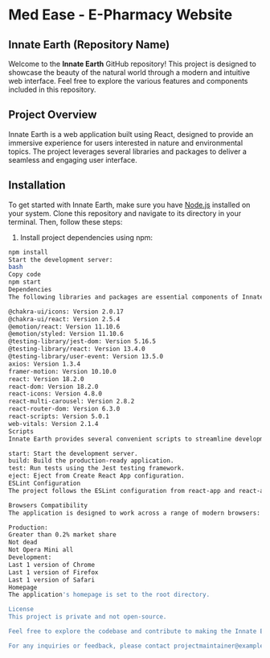 # Med Ease - E-Pharmacy Website
## Innate Earth (Repository Name)

Welcome to the **Innate Earth** GitHub repository! This project is designed to showcase the beauty of the natural world through a modern and intuitive web interface. Feel free to explore the various features and components included in this repository.

## Project Overview

Innate Earth is a web application built using React, designed to provide an immersive experience for users interested in nature and environmental topics. The project leverages several libraries and packages to deliver a seamless and engaging user interface.

## Installation

To get started with Innate Earth, make sure you have [Node.js](https://nodejs.org/) installed on your system. Clone this repository and navigate to its directory in your terminal. Then, follow these steps:

1. Install project dependencies using npm:

```bash
npm install
Start the development server:
bash
Copy code
npm start
Dependencies
The following libraries and packages are essential components of Innate Earth:

@chakra-ui/icons: Version 2.0.17
@chakra-ui/react: Version 2.5.4
@emotion/react: Version 11.10.6
@emotion/styled: Version 11.10.6
@testing-library/jest-dom: Version 5.16.5
@testing-library/react: Version 13.4.0
@testing-library/user-event: Version 13.5.0
axios: Version 1.3.4
framer-motion: Version 10.10.0
react: Version 18.2.0
react-dom: Version 18.2.0
react-icons: Version 4.8.0
react-multi-carousel: Version 2.8.2
react-router-dom: Version 6.3.0
react-scripts: Version 5.0.1
web-vitals: Version 2.1.4
Scripts
Innate Earth provides several convenient scripts to streamline development:

start: Start the development server.
build: Build the production-ready application.
test: Run tests using the Jest testing framework.
eject: Eject from Create React App configuration.
ESLint Configuration
The project follows the ESLint configuration from react-app and react-app/jest presets to ensure consistent code quality and style.

Browsers Compatibility
The application is designed to work across a range of modern browsers:

Production:
Greater than 0.2% market share
Not dead
Not Opera Mini all
Development:
Last 1 version of Chrome
Last 1 version of Firefox
Last 1 version of Safari
Homepage
The application's homepage is set to the root directory.

License
This project is private and not open-source.

Feel free to explore the codebase and contribute to making the Innate Earth experience even more captivating and informative!

For any inquiries or feedback, please contact projectmaintainer@example.com.










